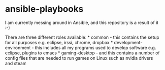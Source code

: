 # ansible-playbooks

I am currently messing around in Ansible, and this repository is a result of it :-)

There are three different roles available:
      * common - this contains the setup for all purposes e.g. eclipse, irssi, chrome, dropbox
      * development-environment - this includes all my programs used to develop software e.g. eclipse, plugins to emacs
      * gaming-desktop - and this contains a number of config files that are needed to run games on Linux such as nvidia drivers and steam